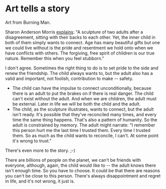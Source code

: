# Art tells a story
Art from Burning Man.

Sharon Anderson Morris <a href="https://www.facebook.com/sharon.a.morris.5/posts/10158709734784696">explains</a>: "A sculpture of two adults after a disagreement, sitting with their backs to each other. Yet, the inner child in both of them simply wants to connect. Age has many beautiful gifts but one we could live without is the pride and resentment we hold onto when we have conflicts with others. The forgiving, free spirit of children is our true nature. Remember this when you feel stubborn."

I don't agree. Sometimes the right thing to do is to set pride to the side and renew the friendship. The child always wants to, but the adult also has a valid and important, not foolish, contribution to make -- safety.
* The child can have the impulse to connect unconditionally, because there is an adult to put the brakes on if there is real danger. The child can't exist without the adult. And when we are children, the adult must be external. Later in life we will be both the child and the adult.
* The child, as the sculpture illustrates, wants to connect, but the adult isn't ready. It's possible that they've reconciled many times, and every time the same thing happens. That's also a pattern of humanity. So the adult is constrained by memory. The adult might narrate: "I remember this person hurt me the last time I trusted them. Every time I trusted them. So as much as the child wants to reconcile, I can't. At some point it's wrong to trust."

There's even more to the story. ;-)

There are billions of people on the planet, we can't be friends with everyone, although, again, the child would like to -- the adult knows there isn't enough time. So you have to choose. It could be that there are reasons you can't be close to this person. There's always disappointment and regret in life, and it's not wrong, it just is.

